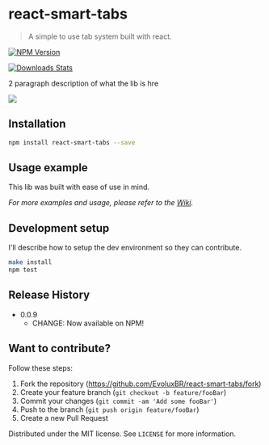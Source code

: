 # react-smart-tabs
> A simple to use tab system built with react.

[![NPM Version][npm-image]][npm-url]
<!-- [![Build Status][travis-image]][travis-url] -->
[![Downloads Stats][npm-downloads]][npm-url]

2 paragraph description of what the lib is hre

<!-- GIF EXAMPLE -->
![](header.png)

## Installation

```sh
npm install react-smart-tabs --save
```

## Usage example

This lib was built with ease of use in mind.

_For more examples and usage, please refer to the [Wiki][wiki]._

## Development setup

I'll describe how to setup the dev environment so they can contribute.

```sh
make install
npm test
```

## Release History

* 0.0.9
    * CHANGE: Now available on NPM!


## Want to contribute?
Follow these steps:
1. Fork the repository (<https://github.com/EvoluxBR/react-smart-tabs/fork>)
2. Create your feature branch (`git checkout -b feature/fooBar`)
3. Commit your changes (`git commit -am 'Add some fooBar'`)
4. Push to the branch (`git push origin feature/fooBar`)
5. Create a new Pull Request

Distributed under the MIT license. See ``LICENSE`` for more information.

<!--
Markdown link & img dfn's
Use these links to get the badges:
 - https://badge.fury.io/for/js/react-smart-tabs
 - https://shields.io/category/downloads

-->
[npm-image]: https://badge.fury.io/js/react-smart-tabs.svg
[npm-url]: https://www.npmjs.com/package/react-smart-tabs
[npm-downloads]: https://img.shields.io/npm/dt/react-smart-tabs?label=npm%20downloads&style=flat-square
<!-- [travis-image]: https://img.shields.io/travis/dbader/node-datadog-metrics/master.svg?style=flat-square
[travis-url]: https://travis-ci.org/dbader/node-datadog-metrics -->
[wiki]: https://github.com/EvoluxBR/react-smart-tabs/wiki
